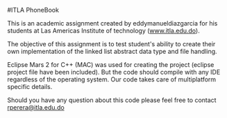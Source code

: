 #ITLA PhoneBook

This is an academic assignment created by eddymanueldiazgarcia for his students at Las Americas Institute of technology (www.itla.edu.do).

The objective of this assignment is to test student's ability to create their own implementation of the linked list abstract data type and file handling.

Eclipse Mars 2 for C++ (MAC) was used for creating the project (eclipse project file have been included). But the code should compile with any IDE regardless of the operating system. Our code takes care of multiplatform specific details.

Should you have any question about this code please feel free to contact rperera@itla.edu.do